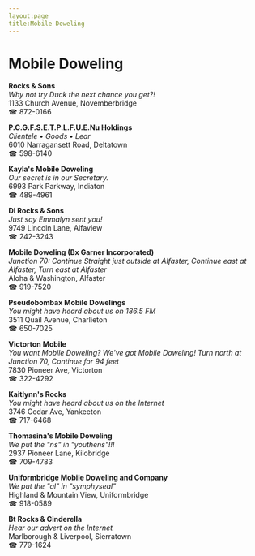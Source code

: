```yaml
---
layout:page
title:Mobile Doweling
---
```

# Mobile Doweling

**Rocks & Sons**  
_Why not try Duck the next chance you get?!_  
1133 Church Avenue, Novemberbridge  
☎ 872-0166



**P.C.G.F.S.E.T.P.L.F.U.E.Nu Holdings**  
_Clientele • Goods • Lear_  
6010 Narragansett Road, Deltatown  
☎ 598-6140



**Kayla's Mobile Doweling**  
_Our secret is in our Secretary._  
6993 Park Parkway, Indiaton  
☎ 489-4961



**Di Rocks & Sons**  
_Just say Emmalyn sent you!_  
9749 Lincoln Lane, Alfaview  
☎ 242-3243



**Mobile Doweling (Bx Garner Incorporated)**  
_Junction 70: Continue Straight just outside at Alfaster, Continue east at Alfaster, Turn east at Alfaster_  
Aloha & Washington, Alfaster  
☎ 919-7520



**Pseudobombax Mobile Dowelings**  
_You might have heard about us on 186.5 FM_  
3511 Quail Avenue, Charlieton  
☎ 650-7025



**Victorton Mobile**  
_You want Mobile Doweling? We've got Mobile Doweling! 
Turn north at Junction 70, Continue for 94 feet_  
7830 Pioneer Ave, Victorton  
☎ 322-4292



**Kaitlynn's Rocks**  
_You might have heard about us on the Internet_  
3746 Cedar Ave, Yankeeton  
☎ 717-6468



**Thomasina's Mobile Doweling**  
_We put the "ns" in "youthens"!!!_  
2937 Pioneer Lane, Kilobridge  
☎ 709-4783



**Uniformbridge Mobile Doweling and Company**  
_We put the "al" in "symphyseal"_  
Highland & Mountain View, Uniformbridge  
☎ 918-0589



**Bt Rocks & Cinderella**  
_Hear our advert on the Internet_  
Marlborough & Liverpool, Sierratown  
☎ 779-1624



